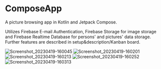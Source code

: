 # ComposeApp
A picture browsing app in Kotlin and Jetpack Compose.

Utilizes Firebase E-mail Authentication, Firebase Storage for image storage and Firebase Realtime Database for persons' and pictures' data storage.
Further features are described in setup&description/Kanban board.

![Screenshot_20230419-160045](https://user-images.githubusercontent.com/48281855/233101337-6224d4f8-a319-410d-9d50-52cb4ab6dec8.png) ![Screenshot_20230419-160201](https://user-images.githubusercontent.com/48281855/233101347-cf73a285-237a-40e1-9d59-beb5a64b9e39.png) ![Screenshot_20230419-160213](https://user-images.githubusercontent.com/48281855/233101363-a3919438-9d76-4ca5-996e-9abfb6537e1b.png) ![Screenshot_20230419-160252](https://user-images.githubusercontent.com/48281855/233101368-2596432d-81f2-471b-b51c-98a8bb0bad10.png) ![Screenshot_20230419-160313](https://user-images.githubusercontent.com/48281855/233101375-35fe5401-2212-4648-a630-302b7fc3f389.png)

